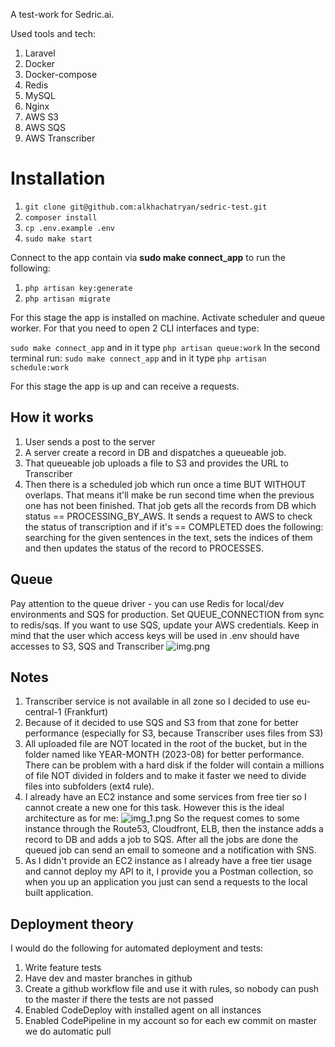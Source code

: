 A test-work for Sedric.ai.

Used tools and tech:
1. Laravel
2. Docker
3. Docker-compose
4. Redis
5. MySQL
6. Nginx
7. AWS S3
8. AWS SQS
9. AWS Transcriber

# Installation

1. ```git clone git@github.com:alkhachatryan/sedric-test.git```
2. ```composer install```
3. ```cp .env.example .env```
4. ```sudo make start```

Connect to the app contain via **sudo make connect_app** to run the following:
1. ```php artisan key:generate```
2. ```php artisan migrate```

For this stage the app is installed on machine.
Activate scheduler and queue worker. For that you need to open 2 CLI interfaces and type:

```sudo make connect_app``` and in it type ```php artisan queue:work```
In the second terminal run:
```sudo make connect_app``` and in it type ```php artisan schedule:work```

For this stage the app is up and can receive a requests.

## How it works
1. User sends a post to the server
2. A server create a record in DB and dispatches a queueable job.
3. That queueable job uploads a file to S3 and provides the URL to Transcriber
4. Then there is a scheduled job which run once a time BUT WITHOUT overlaps. That means it'll make be run second time when the previous one has not been finished. That job gets all the records from DB which status == PROCESSING_BY_AWS. It sends a request to AWS to check the status of transcription and if it's == COMPLETED does the following: searching for the given sentences in the text, sets the indices of them and then updates the status of the record to PROCESSES.


## Queue
Pay attention to the queue driver - you can use Redis for local/dev environments and SQS for production.
Set QUEUE_CONNECTION from sync to redis/sqs. If you want to use SQS, update your AWS credentials. Keep in mind that the user which access keys will be used in .env should have accesses to S3, SQS and Transcriber
![img.png](img.png)

## Notes
1. Transcriber service is not available in all zone so I decided to use eu-central-1 (Frankfurt)
2. Because of it decided to use SQS and S3 from that zone for better performance (especially for S3, because Transcriber uses files from S3)
3. All uploaded file are NOT located in the root of the bucket, but in the folder named like YEAR-MONTH (2023-08) for better performance. There can be problem with a hard disk if the folder will contain a millions of file NOT divided in folders and to make it faster we need to divide files into subfolders (ext4 rule). 
4. I already have an EC2 instance and some services from free tier so I cannot create a new one for this task.
However this is the ideal architecture as for me:
![img_1.png](img_1.png)
So the request comes to some instance through the Route53, Cloudfront, ELB, then the instance adds a record to DB and adds a job to SQS. After all the jobs are done the queued job can send an email to someone and a notification with SNS.
5. As I didn't provide an EC2 instance as I already have a free tier usage and cannot deploy my API to it, I provide you a Postman collection, so when you up an application you just can send a requests to the local built application.

## Deployment theory
I would do the following for automated deployment and tests:
1. Write feature tests
2. Have dev and master branches in github
3. Create a github workflow file and use it with rules, so nobody can push to the master if there the tests are not passed
4. Enabled CodeDeploy with installed agent on all instances
5. Enabled CodePipeline in my account so for each ew commit on master we do automatic pull
